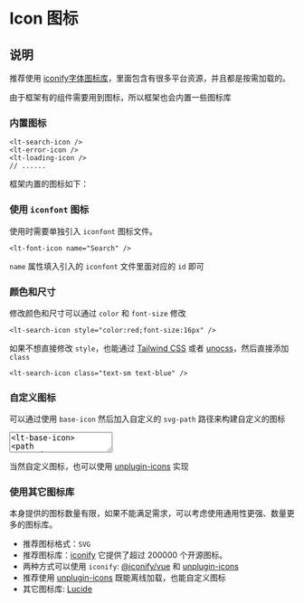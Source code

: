 # Icon 图标

## 说明

推荐使用 [iconify字体图标库](https://icon-sets.iconify.design/)，里面包含有很多平台资源，并且都是按需加载的。

由于框架有的组件需要用到图标，所以框架也会内置一些图标库

### 内置图标

```vue-html
<lt-search-icon />
<lt-error-icon />
<lt-loading-icon />
// ......
```

<script setup>
import IconList from '../../src/app_components/IconList.vue'
</script>

框架内置的图标如下：

<IconList />

### 使用 `iconfont` 图标

使用时需要单独引入 `iconfont` 图标文件。

```vue-html
<lt-font-icon name="Search" />
```

`name` 属性填入引入的 `iconfont` 文件里面对应的 `id` 即可

### 颜色和尺寸

修改颜色和尺寸可以通过 `color` 和 `font-size` 修改

```vue-html
<lt-search-icon style="color:red;font-size:16px" />
```

如果不想直接修改 `style`，也能通过 [Tailwind CSS](https://tailwindui.com/) 或者 [unocss](https://unocss.dev/)，然后直接添加 `class`

```vue-html
<lt-search-icon class="text-sm text-blue" />
```

### 自定义图标

可以通过使用 `base-icon` 然后加入自定义的 `svg-path` 路径来构建自定义的图标

<ClientOnly><CodePreview>
<textarea lang="vue-html">
<lt-base-icon>
<path
      d="M512 42.666667A464.64 464.64 0 0 0 42.666667 502.186667 460.373333 460.373333 0 0 0 363.52 938.666667c23.466667 4.266667 32-9.813333 32-22.186667v-78.08c-130.56 27.733333-158.293333-61.44-158.293333-61.44a122.026667 122.026667 0 0 0-52.053334-67.413333c-42.666667-28.16 3.413333-27.733333 3.413334-27.733334a98.56 98.56 0 0 1 71.68 47.36 101.12 101.12 0 0 0 136.533333 37.973334 99.413333 99.413333 0 0 1 29.866667-61.44c-104.106667-11.52-213.333333-50.773333-213.333334-226.986667a177.066667 177.066667 0 0 1 47.36-124.16 161.28 161.28 0 0 1 4.693334-121.173333s39.68-12.373333 128 46.933333a455.68 455.68 0 0 1 234.666666 0c89.6-59.306667 128-46.933333 128-46.933333a161.28 161.28 0 0 1 4.693334 121.173333A177.066667 177.066667 0 0 1 810.666667 477.866667c0 176.64-110.08 215.466667-213.333334 226.986666a106.666667 106.666667 0 0 1 32 85.333334v125.866666c0 14.933333 8.533333 26.88 32 22.186667A460.8 460.8 0 0 0 981.333333 502.186667 464.64 464.64 0 0 0 512 42.666667"
      fill="#231F20"
    ></path>
</lt-base-icon>
</textarea>
</CodePreview></ClientOnly>

当然自定义图标，也可以使用 [unplugin-icons](https://github.com/unplugin/unplugin-icons?tab=readme-ov-file#custom-icons) 实现

### 使用其它图标库

本身提供的图标数量有限，如果不能满足需求，可以考虑使用通用性更强、数量更多的图标库。

- 推荐图标格式：`SVG`
- 推荐图标库：[iconify](https://iconify.design/) 它提供了超过 200000 个开源图标。
- 两种方式可以使用 `iconify`: [@iconify/vue](https://www.npmjs.com/package/@iconify/vue) 和 [unplugin-icons](https://github.com/unplugin/unplugin-icons)
- 推荐使用 [unplugin-icons](https://github.com/unplugin/unplugin-icons) 既能离线加载，也能自定义图标
- 其它图标库: [Lucide](https://lucide.dev/)
